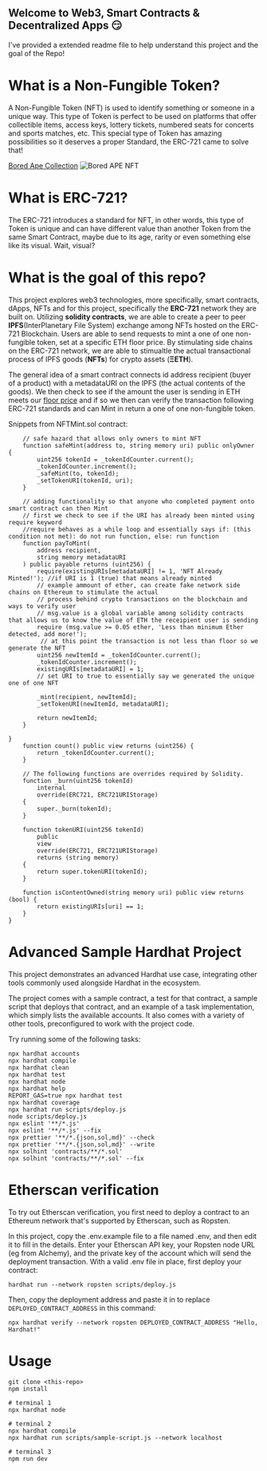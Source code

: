 ## Welcome to Web3, Smart Contracts & Decentralized Apps 😏
I've provided a extended readme file to help understand this project and the goal of the Repo!

# What is a Non-Fungible Token?

A Non-Fungible Token (NFT) is used to identify something or someone in a unique way. This type of Token is perfect to be used on platforms that offer collectible items, access keys, lottery tickets, numbered seats for concerts and sports matches, etc. This special type of Token has amazing possibilities so it deserves a proper Standard, the ERC-721 came to solve that!

[Bored Ape Collection](https://boredapeyachtclub.com/#/)
![Bored APE NFT](https://opensea.io/assets/0xbc4ca0eda7647a8ab7c2061c2e118a18a936f13d/5673)




# What is ERC-721?

The ERC-721 introduces a standard for NFT, in other words, this type of Token is unique and can have different value than another Token from the same Smart Contract, maybe due to its age, rarity or even something else like its visual. Wait, visual?

# What is the goal of this repo?

This project explores  web3 technologies, more specifically, smart contracts, dApps, NFTs and for this project, specifically the **ERC-721** network they are built on. Utilizing **solidity contracts**, we are able to create a peer to peer  **IPFS**(InterPlanetary File System) exchange among NFTs hosted on the ERC-721 Blockchain. Users are able to send requests to mint a one of one non-fungible token, set at a specific ETH floor price. By stimulating side chains on the ERC-721 network, we are able to stimualtle the actual transactional process of IPFS goods (**NFTs**) for crypto assets (**ΞETH**). 

The general idea of a smart contract connects id address recipient (buyer of a product) with a metadataURI on the IPFS (the actual contents of the goods). We then check to see if the amount the user is sending in ETH meets our [floor price](https://nfttradingacademy.com/pages/nft-trading-strategies#:~:text=The%20%22floor%20price%22%20in%20an,pick%20up%20the%20cheapest%20one.) and if so we then can verify the transaction following ERC-721 standards and can Mint in return a one of one non-fungible token.  

Snippets from NFTMint.sol contract:

```
    // safe hazard that allows only owners to mint NFT
    function safeMint(address to, string memory uri) public onlyOwner {
        uint256 tokenId = _tokenIdCounter.current();
        _tokenIdCounter.increment();
        _safeMint(to, tokenId);
        _setTokenURI(tokenId, uri);
    }

    // adding functionality so that anyone who completed payment onto smart contract can then Mint
    // first we check to see if the URI has already been minted using require keyword
    //require behaves as a while loop and essentially says if: (this condition not met): do not run function, else: run function
    function payToMint(
        address recipient,
        string memory metadataURI
    ) public payable returns (uint256) {
        require(existingURIs[metadataURI] != 1, 'NFT Already Minted!'); //if URI is 1 (true) that means already minted
        // example ammount of ether, can create fake network side chains on Ethereum to stimulate the actual 
        // process behind crypto transactions on the blockchain and ways to verify user
        // msg.value is a global variable among solidity contracts that allows us to know the value of ETH the receipient user is sending
        require (msg.value >= 0.05 ether, 'Less than minimum Ether detected, add more!');
         // at this point the transaction is not less than floor so we generate the NFT
        uint256 newItemId = _tokenIdCounter.current();
        _tokenIdCounter.increment();
        existingURIs[metadataURI] = 1; 
        // set URI to true to essentially say we generated the unique one of one NFT

        _mint(recipient, newItemId);
        _setTokenURI(newItemId, metadataURI);

        return newItemId;
    }

}
    function count() public view returns (uint256) {
        return _tokenIdCounter.current();
    }

    // The following functions are overrides required by Solidity.
    function _burn(uint256 tokenId)
        internal
        override(ERC721, ERC721URIStorage)
    {
        super._burn(tokenId);
    }

    function tokenURI(uint256 tokenId)
        public
        view
        override(ERC721, ERC721URIStorage)
        returns (string memory)
    {
        return super.tokenURI(tokenId);
    }

    function isContentOwned(string memory uri) public view returns (bool) {
        return existingURIs[uri] == 1;
    }
}
```

# Advanced Sample Hardhat Project

This project demonstrates an advanced Hardhat use case, integrating other tools commonly used alongside Hardhat in the ecosystem.

The project comes with a sample contract, a test for that contract, a sample script that deploys that contract, and an example of a task implementation, which simply lists the available accounts. It also comes with a variety of other tools, preconfigured to work with the project code.

Try running some of the following tasks:

```shell
npx hardhat accounts
npx hardhat compile
npx hardhat clean
npx hardhat test
npx hardhat node
npx hardhat help
REPORT_GAS=true npx hardhat test
npx hardhat coverage
npx hardhat run scripts/deploy.js
node scripts/deploy.js
npx eslint '**/*.js'
npx eslint '**/*.js' --fix
npx prettier '**/*.{json,sol,md}' --check
npx prettier '**/*.{json,sol,md}' --write
npx solhint 'contracts/**/*.sol'
npx solhint 'contracts/**/*.sol' --fix
```

# Etherscan verification

To try out Etherscan verification, you first need to deploy a contract to an Ethereum network that's supported by Etherscan, such as Ropsten.

In this project, copy the .env.example file to a file named .env, and then edit it to fill in the details. Enter your Etherscan API key, your Ropsten node URL (eg from Alchemy), and the private key of the account which will send the deployment transaction. With a valid .env file in place, first deploy your contract:

```shell
hardhat run --network ropsten scripts/deploy.js
```

Then, copy the deployment address and paste it in to replace `DEPLOYED_CONTRACT_ADDRESS` in this command:

```shell
npx hardhat verify --network ropsten DEPLOYED_CONTRACT_ADDRESS "Hello, Hardhat!"
```
# Usage
```
git clone <this-repo>
npm install

# terminal 1
npx hardhat node

# terminal 2
npx hardhat compile
npx hardhat run scripts/sample-script.js --network localhost

# terminal 3 
npm run dev
```

